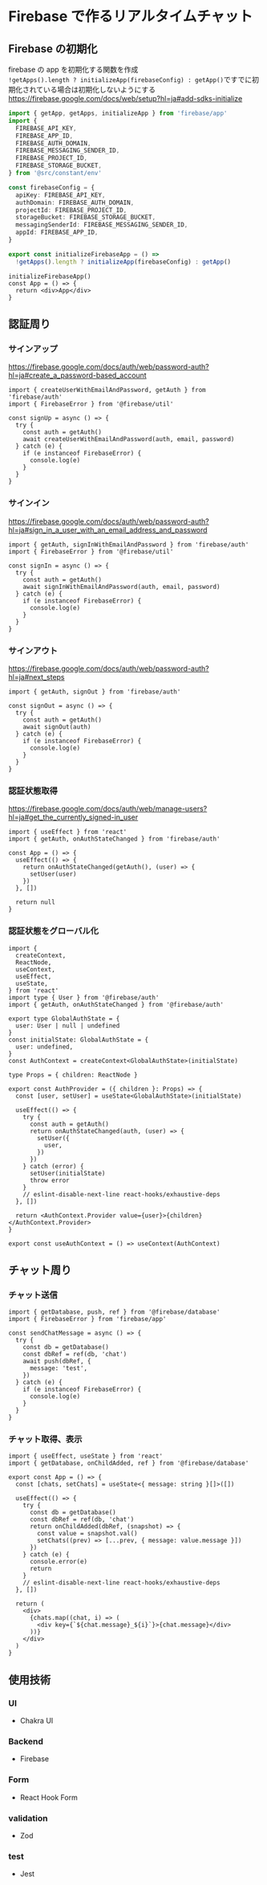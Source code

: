 # Firebase で作るリアルタイムチャット

## Firebase の初期化

firebase の app を初期化する関数を作成  
`!getApps().length ? initializeApp(firebaseConfig) : getApp()`ですでに初期化されている場合は初期化しないようにする  
https://firebase.google.com/docs/web/setup?hl=ja#add-sdks-initialize

```ts
import { getApp, getApps, initializeApp } from 'firebase/app'
import {
  FIREBASE_API_KEY,
  FIREBASE_APP_ID,
  FIREBASE_AUTH_DOMAIN,
  FIREBASE_MESSAGING_SENDER_ID,
  FIREBASE_PROJECT_ID,
  FIREBASE_STORAGE_BUCKET,
} from '@src/constant/env'

const firebaseConfig = {
  apiKey: FIREBASE_API_KEY,
  authDomain: FIREBASE_AUTH_DOMAIN,
  projectId: FIREBASE_PROJECT_ID,
  storageBucket: FIREBASE_STORAGE_BUCKET,
  messagingSenderId: FIREBASE_MESSAGING_SENDER_ID,
  appId: FIREBASE_APP_ID,
}

export const initializeFirebaseApp = () =>
  !getApps().length ? initializeApp(firebaseConfig) : getApp()
```

```tsx
initializeFirebaseApp()
const App = () => {
  return <div>App</div>
}
```

## 認証周り

### サインアップ

https://firebase.google.com/docs/auth/web/password-auth?hl=ja#create_a_password-based_account

```tsx
import { createUserWithEmailAndPassword, getAuth } from 'firebase/auth'
import { FirebaseError } from '@firebase/util'

const signUp = async () => {
  try {
    const auth = getAuth()
    await createUserWithEmailAndPassword(auth, email, password)
  } catch (e) {
    if (e instanceof FirebaseError) {
      console.log(e)
    }
  }
}
```

### サインイン

https://firebase.google.com/docs/auth/web/password-auth?hl=ja#sign_in_a_user_with_an_email_address_and_password

```tsx
import { getAuth, signInWithEmailAndPassword } from 'firebase/auth'
import { FirebaseError } from '@firebase/util'

const signIn = async () => {
  try {
    const auth = getAuth()
    await signInWithEmailAndPassword(auth, email, password)
  } catch (e) {
    if (e instanceof FirebaseError) {
      console.log(e)
    }
  }
}
```

### サインアウト

https://firebase.google.com/docs/auth/web/password-auth?hl=ja#next_steps

```tsx
import { getAuth, signOut } from 'firebase/auth'

const signOut = async () => {
  try {
    const auth = getAuth()
    await signOut(auth)
  } catch (e) {
    if (e instanceof FirebaseError) {
      console.log(e)
    }
  }
}
```

### 認証状態取得

https://firebase.google.com/docs/auth/web/manage-users?hl=ja#get_the_currently_signed-in_user

```tsx
import { useEffect } from 'react'
import { getAuth, onAuthStateChanged } from 'firebase/auth'

const App = () => {
  useEffect(() => {
    return onAuthStateChanged(getAuth(), (user) => {
      setUser(user)
    })
  }, [])

  return null
}
```

### 認証状態をグローバル化

```tsx
import {
  createContext,
  ReactNode,
  useContext,
  useEffect,
  useState,
} from 'react'
import type { User } from '@firebase/auth'
import { getAuth, onAuthStateChanged } from '@firebase/auth'

export type GlobalAuthState = {
  user: User | null | undefined
}
const initialState: GlobalAuthState = {
  user: undefined,
}
const AuthContext = createContext<GlobalAuthState>(initialState)

type Props = { children: ReactNode }

export const AuthProvider = ({ children }: Props) => {
  const [user, setUser] = useState<GlobalAuthState>(initialState)

  useEffect(() => {
    try {
      const auth = getAuth()
      return onAuthStateChanged(auth, (user) => {
        setUser({
          user,
        })
      })
    } catch (error) {
      setUser(initialState)
      throw error
    }
    // eslint-disable-next-line react-hooks/exhaustive-deps
  }, [])

  return <AuthContext.Provider value={user}>{children}</AuthContext.Provider>
}

export const useAuthContext = () => useContext(AuthContext)
```

## チャット周り

### チャット送信

```tsx
import { getDatabase, push, ref } from '@firebase/database'
import { FirebaseError } from 'firebase/app'

const sendChatMessage = async () => {
  try {
    const db = getDatabase()
    const dbRef = ref(db, 'chat')
    await push(dbRef, {
      message: 'test',
    })
  } catch (e) {
    if (e instanceof FirebaseError) {
      console.log(e)
    }
  }
}
```

### チャット取得、表示

```tsx
import { useEffect, useState } from 'react'
import { getDatabase, onChildAdded, ref } from '@firebase/database'

export const App = () => {
  const [chats, setChats] = useState<{ message: string }[]>([])

  useEffect(() => {
    try {
      const db = getDatabase()
      const dbRef = ref(db, 'chat')
      return onChildAdded(dbRef, (snapshot) => {
        const value = snapshot.val()
        setChats((prev) => [...prev, { message: value.message }])
      })
    } catch (e) {
      console.error(e)
      return
    }
    // eslint-disable-next-line react-hooks/exhaustive-deps
  }, [])

  return (
    <div>
      {chats.map((chat, i) => (
        <div key={`${chat.message}_${i}`}>{chat.message}</div>
      ))}
    </div>
  )
}
```

## 使用技術

### UI

- Chakra UI

### Backend

- Firebase

### Form

- React Hook Form

### validation

- Zod

### test

- Jest
